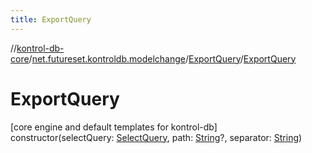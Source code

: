 ```yaml
---
title: ExportQuery
---
```

//[kontrol-db-core](../../../index.html)/[net.futureset.kontroldb.modelchange](../index.html)/[ExportQuery](index.html)/[ExportQuery](-export-query.html)



# ExportQuery



[core engine and default templates for kontrol-db]\
constructor(selectQuery: [SelectQuery](../-select-query/index.html), path: [String](https://kotlinlang.org/api/latest/jvm/stdlib/kotlin/-string/index.html)?, separator: [String](https://kotlinlang.org/api/latest/jvm/stdlib/kotlin/-string/index.html))




